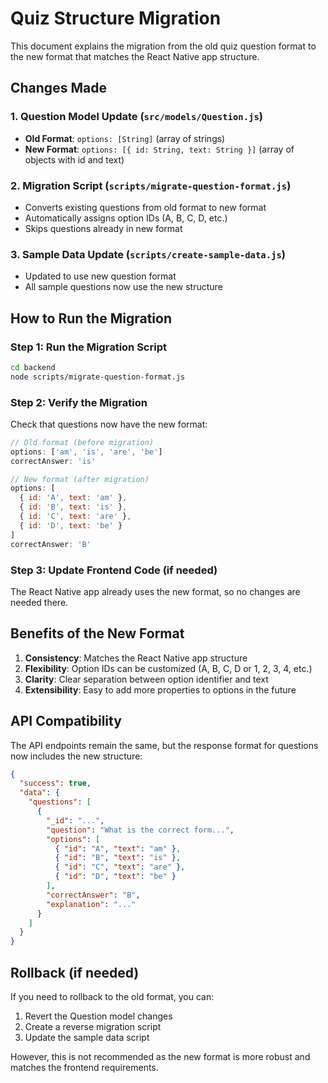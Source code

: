 # Quiz Structure Migration

This document explains the migration from the old quiz question format to the new format that matches the React Native app structure.

## Changes Made

### 1. Question Model Update (`src/models/Question.js`)
- **Old Format**: `options: [String]` (array of strings)
- **New Format**: `options: [{ id: String, text: String }]` (array of objects with id and text)

### 2. Migration Script (`scripts/migrate-question-format.js`)
- Converts existing questions from old format to new format
- Automatically assigns option IDs (A, B, C, D, etc.)
- Skips questions already in new format

### 3. Sample Data Update (`scripts/create-sample-data.js`)
- Updated to use new question format
- All sample questions now use the new structure

## How to Run the Migration

### Step 1: Run the Migration Script
```bash
cd backend
node scripts/migrate-question-format.js
```

### Step 2: Verify the Migration
Check that questions now have the new format:
```javascript
// Old format (before migration)
options: ['am', 'is', 'are', 'be']
correctAnswer: 'is'

// New format (after migration)
options: [
  { id: 'A', text: 'am' },
  { id: 'B', text: 'is' },
  { id: 'C', text: 'are' },
  { id: 'D', text: 'be' }
]
correctAnswer: 'B'
```

### Step 3: Update Frontend Code (if needed)
The React Native app already uses the new format, so no changes are needed there.

## Benefits of the New Format

1. **Consistency**: Matches the React Native app structure
2. **Flexibility**: Option IDs can be customized (A, B, C, D or 1, 2, 3, 4, etc.)
3. **Clarity**: Clear separation between option identifier and text
4. **Extensibility**: Easy to add more properties to options in the future

## API Compatibility

The API endpoints remain the same, but the response format for questions now includes the new structure:

```json
{
  "success": true,
  "data": {
    "questions": [
      {
        "_id": "...",
        "question": "What is the correct form...",
        "options": [
          { "id": "A", "text": "am" },
          { "id": "B", "text": "is" },
          { "id": "C", "text": "are" },
          { "id": "D", "text": "be" }
        ],
        "correctAnswer": "B",
        "explanation": "..."
      }
    ]
  }
}
```

## Rollback (if needed)

If you need to rollback to the old format, you can:

1. Revert the Question model changes
2. Create a reverse migration script
3. Update the sample data script

However, this is not recommended as the new format is more robust and matches the frontend requirements. 